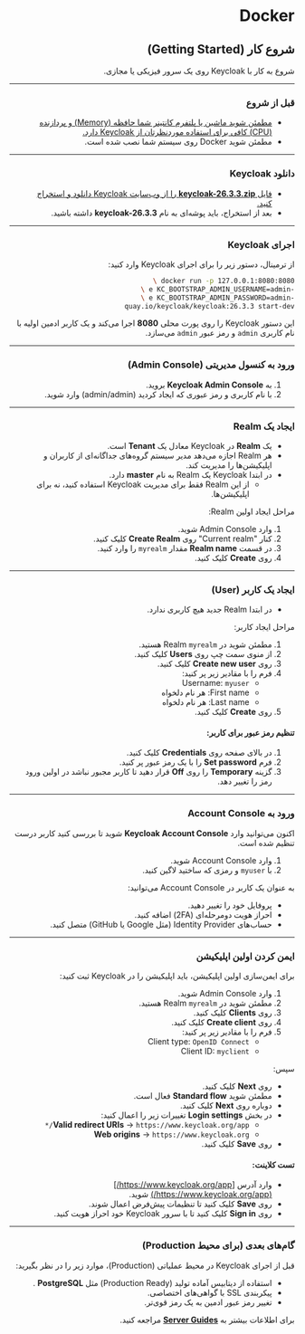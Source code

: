 
<div dir='rtl'>

# Docker
## شروع کار (Getting Started)

شروع به کار با Keycloak روی یک سرور فیزیکی یا مجازی.

---

### قبل از شروع

* [مطمئن شوید ماشین یا پلتفرم کانتینر شما حافظه (Memory) و پردازنده (CPU) کافی برای استفاده موردنظرتان از Keycloak دارد.](https://www.keycloak.org/high-availability/concepts-memory-and-cpu-sizing)
* مطمئن شوید Docker روی سیستم شما نصب شده است.


---

### دانلود Keycloak

* [فایل **keycloak-26.3.3.zip** را از وب‌سایت Keycloak دانلود و استخراج کنید.](https://github.com/keycloak/keycloak/releases/download/26.3.3/keycloak-26.3.3.zip)
* بعد از استخراج، باید پوشه‌ای به نام **keycloak-26.3.3** داشته باشید.

---

### اجرای Keycloak

از ترمینال، دستور زیر را برای اجرای Keycloak وارد کنید:

```bash
docker run -p 127.0.0.1:8080:8080 \
-e KC_BOOTSTRAP_ADMIN_USERNAME=admin \
-e KC_BOOTSTRAP_ADMIN_PASSWORD=admin \
quay.io/keycloak/keycloak:26.3.3 start-dev
```

این دستور Keycloak را روی پورت محلی **8080** اجرا می‌کند و یک کاربر ادمین اولیه با نام کاربری `admin` و رمز عبور `admin` می‌سازد.

---

### ورود به کنسول مدیریتی (Admin Console)

1. به **Keycloak Admin Console** بروید.
2. با نام کاربری و رمز عبوری که ایجاد کردید (admin/admin) وارد شوید.

---

### ایجاد یک Realm

* یک **Realm** در Keycloak معادل یک **Tenant** است.
* هر Realm اجازه می‌دهد مدیر سیستم گروه‌های جداگانه‌ای از کاربران و اپلیکیشن‌ها را مدیریت کند.
* در ابتدا Keycloak یک Realm به نام **master** دارد.
  * از این Realm فقط برای مدیریت Keycloak استفاده کنید، نه برای اپلیکیشن‌ها.

مراحل ایجاد اولین Realm:

1. وارد Admin Console شوید.
2. کنار "Current realm" روی **Create Realm** کلیک کنید.
3. در قسمت **Realm name** مقدار `myrealm` را وارد کنید.
4. روی **Create** کلیک کنید.

---

### ایجاد یک کاربر (User)

* در ابتدا Realm جدید هیچ کاربری ندارد.

مراحل ایجاد کاربر:

1. مطمئن شوید در Realm `myrealm` هستید.
2. از منوی سمت چپ روی **Users** کلیک کنید.
3. روی **Create new user** کلیک کنید.
4. فرم را با مقادیر زیر پر کنید:
   * Username: `myuser`
   * First name: هر نام دلخواه
   * Last name: هر نام دلخواه
5. روی **Create** کلیک کنید.

#### تنظیم رمز عبور برای کاربر:

1. در بالای صفحه روی **Credentials** کلیک کنید.
2. فرم **Set password** را با یک رمز عبور پر کنید.
3. گزینه **Temporary** را روی **Off** قرار دهید تا کاربر مجبور نباشد در اولین ورود رمز را تغییر دهد.

---

### ورود به Account Console

اکنون می‌توانید وارد **Keycloak Account Console** شوید تا بررسی کنید کاربر درست تنظیم شده است.

1. وارد Account Console شوید.
2. با `myuser` و رمزی که ساختید لاگین کنید.

به عنوان یک کاربر در Account Console می‌توانید:

* پروفایل خود را تغییر دهید.
* احراز هویت دومرحله‌ای (2FA) اضافه کنید.
* حساب‌های Identity Provider (مثل Google یا GitHub) متصل کنید.

---

### ایمن کردن اولین اپلیکیشن

برای ایمن‌سازی اولین اپلیکیشن، باید اپلیکیشن را در Keycloak ثبت کنید:

1. وارد Admin Console شوید.
2. مطمئن شوید در Realm `myrealm` هستید.
3. روی **Clients** کلیک کنید.
4. روی **Create client** کلیک کنید.
5. فرم را با مقادیر زیر پر کنید:
   * Client type: `OpenID Connect`
   * Client ID: `myclient`

سپس:

* روی **Next** کلیک کنید.
* مطمئن شوید **Standard flow** فعال است.
* دوباره روی **Next** کلیک کنید.
* در بخش **Login settings** تغییرات زیر را اعمال کنید:
  * **Valid redirect URIs** → `https://www.keycloak.org/app/*`
  * **Web origins** → `https://www.keycloak.org`
* روی **Save** کلیک کنید.

#### تست کلاینت:

* وارد آدرس [https://www.keycloak.org/app/](https://www.keycloak.org/app/) شوید.
* روی **Save** کلیک کنید تا تنظیمات پیش‌فرض اعمال شوند.
* روی **Sign in** کلیک کنید تا با سرور Keycloak خود احراز هویت کنید.

---

### گام‌های بعدی (برای محیط Production)

قبل از اجرای Keycloak در محیط عملیاتی (Production)، موارد زیر را در نظر بگیرید:

* استفاده از دیتابیس آماده تولید (Production Ready) مثل  **PostgreSQL** .
* پیکربندی SSL با گواهی‌های اختصاصی.
* تغییر رمز عبور ادمین به یک رمز قوی‌تر.

برای اطلاعات بیشتر به [**Server Guides**](https://www.keycloak.org/guides#server) مراجعه کنید.

